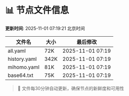# 📊 节点文件信息

**更新时间**: 2025-11-01 07:19:21 北京时间

| 文件名 | 大小 | 最后修改 |
|--------|------|----------|
| all.yaml | 72K | 2025-11-01 07:19 |
| history.yaml | 342K | 2025-11-01 07:19 |
| mihomo.yaml | 81K | 2025-11-01 07:19 |
| base64.txt | 75K | 2025-11-01 07:19 |

> 🔄 文件每30分钟自动更新，确保节点的新鲜度和可用性

